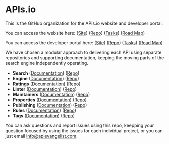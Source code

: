 # APIs.io
This is the GitHub organization for the APIs.io website and developer portal.

You can access the website here: ([Site](https://apis-io-site.apievangelist.com/)) ([Repo](https://github.com/api-search/web-site)) ([Tasks](https://github.com/api-search/web-site/issues?q=is%3Aissue+is%3Aopen+label%3Atasks)) ([Road Map](https://github.com/api-search/web-site/issues?q=is%3Aissue+is%3Aopen+label%3A%22road+map%22))

You can access the developer portal here: ([Site](https://apis-io-api.apievangelist.com/)) ([Repo](https://github.com/api-search/developer-portal)) ([Tasks](https://github.com/api-search/developer-portal/issues?q=is%3Aissue+is%3Aopen+label%3Atasks)) ([Road Map](https://github.com/api-search/developer-portal/issues?q=is%3Aissue+is%3Aopen+label%3A%22road+map%22))

We have chosen a modular approach to delivering each API using separate repositories and supporting documentation, keeping the moving parts of the search engine independently operating.

- **Search** ([Documentation](https://apis-io-search-api.apievangelist.com)) ([Repo](https://github.com/api-search/search-api))
- **Engine** ([Documentation](apis-io-engine-api.apievangelist.com)) ([Repo](https://github.com/api-search/engine-api))
- **Ratings** ([Documentation](apis-io-ratings-api.apievangelist.com)) ([Repo](https://github.com/api-search/ratings-api))
- **Linter** ([Documentation](apis-io-linter-api.apievangelist.com)) ([Repo](https://github.com/api-search/linter-api))
- **Maintainers** ([Documentation](apis-io-maintainers-api.apievangelist.com)) ([Repo](https://github.com/api-search/maintainers-api))
- **Properties** ([Documentation](apis-io-properties-api.apievangelist.com)) ([Repo](https://github.com/api-search/properties-api))
- **Publishing** ([Documentation](apis-io-publishing-api.apievangelist.com)) ([Repo](https://github.com/api-search/publishing-api))
- **Rules** ([Documentation](apis-io-rules-api.apievangelist.com)) ([Repo](https://github.com/api-search/rules-api))
- **Tags** ([Documentation](apis-io-tags-api.apievangelist.com)) ([Repo](https://github.com/api-search/tags-api))

You can ask questions and report issues using this repo, keepping your question focused by using the issues for each individual project, or you can just email [info@apievangelist.com](mailto:info@apievangelist.com).
